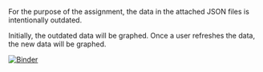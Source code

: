 For the purpose of the assignment, the data in the attached JSON files is intentionally outdated.

Initially, the outdated data will be graphed. Once a user refreshes the data, the new data will be graphed. 

[![Binder](https://mybinder.org/badge_logo.svg)](https://mybinder.org/v2/gh/matthewstreets/covid-dashboard.git/HEAD?labpath=CovidDashboard.ipynb)
